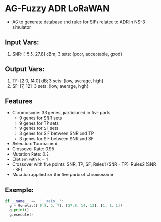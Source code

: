 # AG-Fuzzy ADR LoRaWAN
- AG to generate database and rules for SIFs related to ADR in NS-3 simulator

## Input Vars:
1. SNR: [-5.5, 27.8] dBm; 3 sets: {poor, acceptable, good}

## Output Vars:
1. TP: [2.0, 14.0] dB; 3 sets: {low, average, high}
2. SF: [7, 12]; 3 sets: {low, average, high}

## Features
- Chromosome: 33 genes, particioned in five parts
  - 9 genes for SNR sets
  - 9 genes for TP sets
  - 9 genes for SF sets
  - 3 genes for SIF between SNR and TP
  - 3 genes for SIF between SNR and SF
- Selection: Tournament
- Crossover Rate: 0.95
- Mutation Rate: 0.2
- Elistism with k = 1
- Crossover with five points: SNR, TP, SF, Rules1 (SNR - TP), Rules2 (SNR - SF)
- Mutation applied for the five parts of chromosome

## Exemple:
```python
if __name__ ==  '__main__':
  g = Genetic([-5.5, 2, 7], [27.8, 14, 12], [1, 1, 1])
  g.print()
  g.execute()
